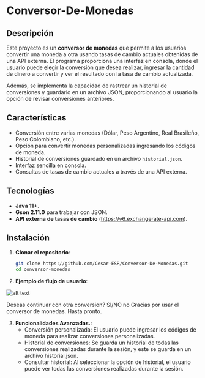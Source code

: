 # Conversor-De-Monedas

## Descripción

Este proyecto es un **conversor de monedas** que permite a los usuarios convertir una moneda a otra usando tasas de cambio actuales obtenidas de una API externa. El programa proporciona una interfaz en consola, donde el usuario puede elegir la conversión que desea realizar, ingresar la cantidad de dinero a convertir y ver el resultado con la tasa de cambio actualizada.

Además, se implementa la capacidad de rastrear un historial de conversiones y guardarlo en un archivo JSON, proporcionando al usuario la opción de revisar conversiones anteriores.

## Características

- Conversión entre varias monedas (Dólar, Peso Argentino, Real Brasileño, Peso Colombiano, etc.).
- Opción para convertir monedas personalizadas ingresando los códigos de moneda.
- Historial de conversiones guardado en un archivo `historial.json`.
- Interfaz sencilla en consola.
- Consultas de tasas de cambio actuales a través de una API externa.

## Tecnologías

- **Java 11+**.
- **Gson 2.11.0** para trabajar con JSON.
- **API externa de tasas de cambio** (https://v6.exchangerate-api.com).

## Instalación

1. **Clonar el repositorio**:

   ```bash
   git clone https://github.com/Cesar-ESR/Conversor-De-Monedas.git
   cd conversor-monedas

2. **Ejemplo de flujo de usuario**:

![alt text](image.png)

Deseas continuar con otra conversion? SI/NO
no
Gracias por usar el conversor de monedas. Hasta pronto.

3. **Funcionalidades Avanzadas.**:
   * Conversión personalizada: El usuario puede ingresar los códigos de moneda para realizar conversiones personalizadas.
   * Historial de conversiones: Se guarda un historial de todas las conversiones realizadas durante la sesión, y este se guarda en un archivo historial.json.
   * Consultar historial: Al seleccionar la opción de historial, el usuario puede ver todas las conversiones realizadas durante la sesión.
